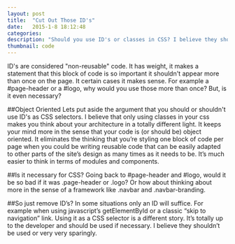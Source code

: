```yaml
---
layout: post
title:  "Cut Out Those ID's"
date:   2015-1-8 18:12:48
categories:
description: "Should you use ID's or classes in CSS? I believe they shouldn’t be used or very very sparingly. CSS should be thought of in an object oriented manner."
thumbnail: code
---
```


ID's are considered "non-reusable" code. It has weight, it makes a statement that this block of code is so important it shouldn't appear more than once on the page. It certain cases it makes sense. For example a #page-header or a #logo, why would you use those more than once? But, is it even necessary?

##Object Oriented
Lets put aside the argument that you should or shouldn't use ID's as CSS selectors. I believe that only using classes in your css makes you think about your architecture in a totally different light. It keeps your mind more in the sense that your code is (or should be) object oriented. It eliminates the thinking that you’re styling one block of code per page when you could be writing reusable code that can be easily adapted to other parts of the site’s design as many times as it needs to be. It’s much easier to think in terms of modules and components.

##Is it necessary for CSS?
Going back to #page-header and #logo, would it be so bad if it was .page-header or .logo? Or how about thinking about more in the sense of a framework like .navbar and .navbar-branding.

##So just remove ID’s?
In some situations only an ID will suffice. For example when using javascript’s getElementById or a classic “skip to navigation” link. Using it as a CSS selector is a different story. It’s totally  up to the developer and should be used if necessary. I believe they shouldn’t be used or very very sparingly.